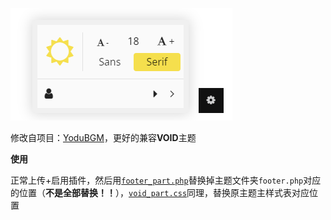 ![image-20220722195807720](pic/image-20220722195807720.png)

修改自项目：[YoduBGM](https://github.com/jrotty/YoduBGM)，更好的兼容**VOID**主题

**使用**

正常上传+启用插件，然后用[`footer_part.php`](footer_part.php)替换掉主题文件夹`footer.php`对应的位置（**不是全部替换！！**），[`void_part.css`](void_part.css)同理，替换原主题主样式表对应位置
